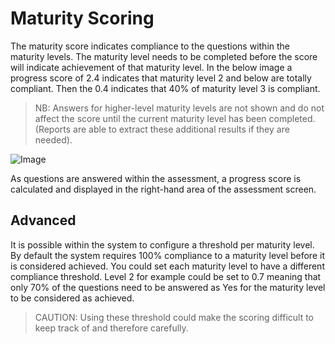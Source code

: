 # Maturity Scoring 

The maturity score indicates compliance to the questions within the maturity levels. The maturity level needs to be completed before the score will indicate achievement of that maturity level. In the below image a progress score of 2.4 indicates that maturity level 2 and below are totally compliant. Then the 0.4 indicates that 40% of maturity level 3 is compliant. 

>NB: Answers for higher-level maturity levels are not shown and do not affect the score until the current maturity level has been completed. (Reports are able to extract these additional results if they are needed).

![Image](/assets/screenshots/concepts/scoreWidget.png)

As questions are answered within the assessment, a progress score is calculated and displayed in the right-hand area of the assessment screen.

## Advanced
It is possible within the system to configure a threshold per maturity level. By default the system requires 100% compliance to a maturity level before it is considered achieved. You could set each maturity level to have a different compliance threshold. Level 2 for example could be set to 0.7 meaning that only 70% of the questions need to be answered as Yes for the maturity level to be considered as achieved. 
> CAUTION: Using these threshold could make the scoring difficult to keep track of and therefore carefully.